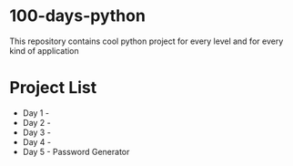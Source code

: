 # 100-days-python
This repository contains cool python project for every level and for every kind of application

# Project List
- Day 1 - 
- Day 2 -
- Day 3 -
- Day 4 -
- Day 5 - Password Generator
